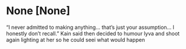 # None [None]
“I never admitted to making anything... that’s just your assumption... I honestly don’t recall.” Kain said then decided to humour lyva and shoot again lighting at her so he could seei what would happen
